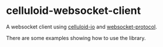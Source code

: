 celluloid-websocket-client
==========================

A websocket client using [celluloid-io](https://github.com/celluloid/celluloid-io) and [websocket-protocol](https://github.com/faye/websocket-protocol-ruby). 

There are some examples showing how to use the library. 
